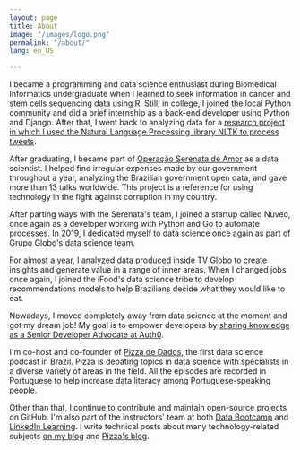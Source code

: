 ```yaml
---
layout: page
title: About
image: "/images/logo.png"
permalink: "/about/"
lang: en_US

---
```

I became a programming and data science enthusiast during Biomedical Informatics undergraduate when I learned to seek information in cancer and stem cells sequencing data using R. Still, in college, I joined the local Python community and did a brief internship as a back-end developer using Python and Django. After that, I went back to analyzing data for a [research project in which I used the Natural Language Processing library NLTK to process tweets](https://jtemporal.com/jessie).

After graduating, I became part of [Operação Serenata de Amor](https://serenata.ai) as a data scientist. I helped find irregular expenses made by our government throughout a year, analyzing the Brazilian government open data, and gave more than 13 talks worldwide. This project is a reference for using technology in the fight against corruption in my country.

After parting ways with the Serenata's team, I joined a startup called Nuveo, once again as a developer working with Python and Go to automate processes. In 2019, I dedicated myself to data science once again as part of Grupo Globo's data science team.

For almost a year, I analyzed data produced inside TV Globo to create insights and generate value in a range of inner areas. When I changed jobs once again, I joined the iFood's data science tribe to develop recommendations models to help Brazilians decide what they would like to eat.

Nowadays, I moved completely away from data science at the moment and got my dream job! My goal is to empower developers by [sharing knowledge as a Senior Developer Advocate at Auth0](https://auth0.com/blog/authors/jessica-temporal/).

I'm co-host and co-founder of [Pizza de Dados](https://pizzadedados.com/en), the first data science podcast in Brazil. Pizza is debating topics in data science with specialists in a diverse variety of areas in the field. All the episodes are recorded in Portuguese to help increase data literacy among Portuguese-speaking people.

Other than that, I continue to contribute and maintain open-source projects on GitHub. I'm also part of the instructors' team at both [Data Bootcamp](https://databootcamp.com.br/team) and [LinkedIn Learning](https://www.linkedin.com/learning/instructors/jessica-temporal). I write technical posts about many technology-related subjects [on my blog](https://jtemporal.com/) and [Pizza's blog](https://medium.com/pizzadedados).